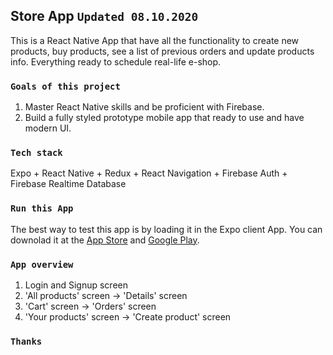 ## Store App `Updated 08.10.2020` 

This is a React Native App that have all the functionality to create new products, buy products, see a list of previous orders and update products info. Everything ready to schedule real-life e-shop. 

### `Goals of this project`

1. Master React Native skills and be proficient with Firebase.
2. Build a fully styled prototype mobile app that ready to use and have modern UI.

### `Tech stack`

Expo + React Native + Redux + React Navigation + Firebase Auth + Firebase Realtime Database

### `Run this App`

The best way to test this app is by loading it in the Expo client App. You can downolad it at the [App Store](https://apps.apple.com/us/app/expo-client/id982107779) and [Google Play](https://play.google.com/store/apps/details?id=host.exp.exponent&hl=en_US). 

### `App overview`

1. Login and Signup screen
2. 'All products' screen -> 'Details' screen
3. 'Cart' screen -> 'Orders' screen
4. 'Your products' screen -> 'Create product' screen

### `Thanks`
